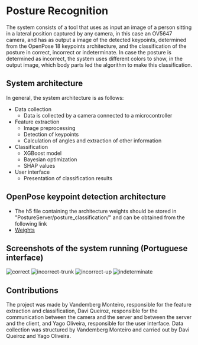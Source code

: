 # Posture Recognition
The system consists of a tool that uses as input an image of a person sitting in a lateral position captured by any camera, in this case an OV5647 camera, and has as output a image of the detected keypoints, determined from the OpenPose 18 keypoints architecture, and the classification of the posture in correct, incorrect or indeterminate. In case the posture is determined as incorrect, the system uses different colors to show, in the output image, which body parts led the algorithm to make this classification.

## System architecture
In general, the system architecture is as follows:

- Data collection
  - Data is collected by a camera connected to a microcontroller
- Feature extraction
  - Image preprocessing
  - Detection of keypoints
  - Calculation of angles and extraction of other information
- Classification
  - XGBoost model
  - Bayesian optimization
  - SHAP values
- User interface 
  - Presentation of classification results

## OpenPose keypoint detection architecture
- The h5 file containing the architecture weights should be stored in "PostureServer/posture_classification/" and can be obtained from the following link
- [Weights](https://www.dropbox.com/s/llpxd14is7gyj0z/model.h5)

## Screenshots of the system running (Portuguese interface)
![correct](https://github.com/imonteiroyh/PostureRecognition/assets/61994795/89f8f9f3-1481-4a57-a36d-44b6932034ff)
![incorrect-trunk](https://github.com/imonteiroyh/PostureRecognition/assets/61994795/dea45462-2be4-4e78-af27-6cb906e0f9eb)
![incorrect-up](https://github.com/imonteiroyh/PostureRecognition/assets/61994795/8c57ba71-f60f-4a54-8035-8a1a862aaee1)
![indeterminate](https://github.com/imonteiroyh/PostureRecognition/assets/61994795/8d365892-789e-4284-b386-68480cdac7e2)

## Contributions
The project was made by Vandemberg Monteiro, responsible for the feature extraction and classification, Davi Queiroz, responsible for the communication between the camera and the server and between the server and the client, and Yago Oliveira, responsible for the user interface. Data collection was structured by Vandemberg Monteiro and carried out by Davi Queiroz and Yago Oliveira.
